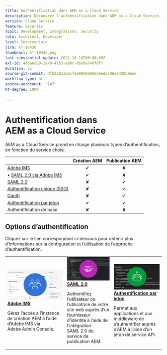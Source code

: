 ```yaml
---
title: Authentification dans AEM as a Cloud Service
description: Découvrez l’authentification dans AEM as a Cloud Service.
version: Cloud Service
feature: Security
topic: Development, Integrations, Security
role: Architect, Developer
level: Intermediate
jira: KT-10436
thumbnail: KT-10436.png
last-substantial-update: 2022-10-14T00:00:00Z
exl-id: 4dba6c09-2949-4153-a9bc-d660a740f8f7
duration: 51
source-git-commit: dfb9281abacfe28068b866a8eda786e2d30b9ea6
workflow-type: ht
source-wordcount: '147'
ht-degree: 100%

---
```


# Authentification dans AEM as a Cloud Service

AEM as a Cloud Service prend en charge plusieurs types d’authentification, en fonction du service choisi.

|                       | Création AEM | Publication AEM |
|-----------------------|:----------:|:-----------:|
| [Adobe IMS](../accessing/overview.md) | ✔ | ✘ |
| • [SAML 2.0 via Adobe IMS](https://experienceleague.adobe.com/docs/experience-manager-cloud-service/content/security/ims-support.html?lang=fr#how-to-set-up) | ✔ | ✘ |
| [SAML 2.0](./saml-2-0.md) | ✘ | ✔ |
| [Authentification unique (SSO)](https://experienceleague.adobe.com/docs/experience-manager-cloud-service/content/sites/authoring/personalization/user-and-group-sync-for-publish-tier.html?lang=fr#integration-with-an-idp) | ✘ | ✔ |
| [Oauth](https://experienceleague.adobe.com/docs/experience-manager-cloud-service/content/sites/authoring/personalization/user-and-group-sync-for-publish-tier.html?lang=fr#integration-with-an-idp) | ✘ | ✔ |
| [Authentification par jeton](../../headless-tutorial/authentication/overview.md) | ✔ | ✔ |
| Authentification de base | ✘ | ✘ |

## Options d’authentification

Cliquez sur le lien correspondant ci-dessous pour obtenir plus d’informations sur la configuration et l’utilisation de l’approche d’authentification.

<table>
  <tr>
   <td>
      <a  href="../accessing/overview.md"><img alt="Adobe IMS" src="./assets/card--adobe-ims.png"/></a>
      <div><strong><a href="../accessing/overview.md">Adobe IMS</a></strong></div>
      <p>
          Gérez l’accès à l’instance de création AEM à l’aide d’Adobe IMS via Adobe Admin Console.
      </p>
    </td>   
   <td>
      <a  href="./saml-2-0.md"><img alt="SAML 2.0" src="./assets/card--saml-2-0.png"/></a>
      <div><strong><a href="./saml-2-0.md">SAML 2.0</a></strong></div>
      <p>
        Authentifiez l’utilisateur ou l’utilisatrice de votre site web auprès d’un fournisseur d’identité à l’aide de l’intégration SAML 2.0 du service de publication AEM.
      </p>
    </td>   
   <td>
      <a  href="../../headless-tutorial/authentication/overview.md"><img alt="Jeton" src="./assets/card--token.png"/></a>
      <div><strong><a href="../../headless-tutorial/authentication/overview.md">Authentification par jeton</a></strong></div>
      <p>
        Permet aux applications et aux middleware de s’authentifier auprès d’AEM à l’aide d’un jeton de service API.
      </p>
    </td>   
  </tr>
</table>
